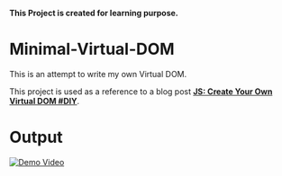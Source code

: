 **This Project is created for learning purpose.**
# Minimal-Virtual-DOM

This is an attempt to write my own Virtual DOM. 

This project is used as a reference to a blog post [**JS: Create Your Own Virtual DOM #DIY**](https://medium.com/@maheswaranapk/js-create-your-own-virtual-dom-diy-70b278999acc). 

# **Output**
[![Demo  Video](https://j.gifs.com/wVgky8.gif)](https://www.youtube.com/watch?v=lVxgi3p88sY)

